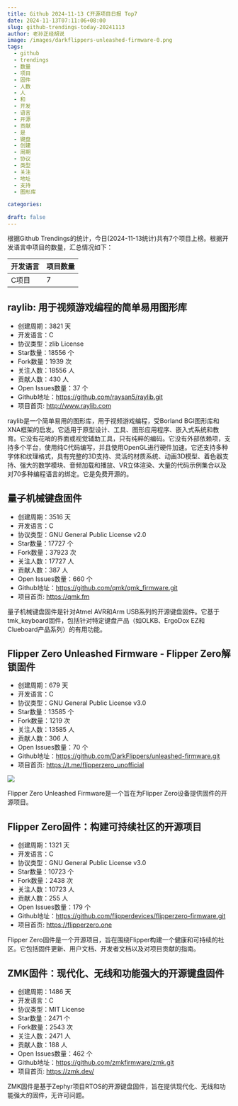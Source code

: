 ```yaml
---
title: Github 2024-11-13 C开源项目日报 Top7
date: 2024-11-13T07:11:06+08:00
slug: github-trendings-today-20241113
author: 老孙正经胡说
image: /images/darkflippers-unleashed-firmware-0.png
tags:
  - github
  - trendings
  - 数量
  - 项目
  - 固件
  - 人数
  - 人
  - 和
  - 开发
  - 语言
  - 开源
  - 贡献
  - 是
  - 键盘
  - 创建
  - 周期
  - 协议
  - 类型
  - 关注
  - 地址
  - 支持
  - 图形库

categories:

draft: false
---
```



根据Github Trendings的统计，今日(2024-11-13统计)共有7个项目上榜。根据开发语言中项目的数量，汇总情况如下：

| 开发语言 | 项目数量 |
|  ----  | ----  |
| C项目 | 7 |

## raylib: 用于视频游戏编程的简单易用图形库

* 创建周期：3821 天
* 开发语言：C
* 协议类型：zlib License
* Star数量：18556 个
* Fork数量：1939 次
* 关注人数：18556 人
* 贡献人数：430 人
* Open Issues数量：37 个
* Github地址：https://github.com/raysan5/raylib.git
* 项目首页: http://www.raylib.com


raylib是一个简单易用的图形库，用于视频游戏编程，受Borland BGI图形库和XNA框架的启发。它适用于原型设计、工具、图形应用程序、嵌入式系统和教育。它没有花哨的界面或视觉辅助工具，只有纯粹的编码。它没有外部依赖项，支持多个平台，使用纯C代码编写，并且使用OpenGL进行硬件加速。它还支持多种字体和纹理格式，具有完整的3D支持、灵活的材质系统、动画3D模型、着色器支持、强大的数学模块、音频加载和播放、VR立体渲染、大量的代码示例集合以及对70多种编程语言的绑定。它是免费开源的。

## 量子机械键盘固件

* 创建周期：3516 天
* 开发语言：C
* 协议类型：GNU General Public License v2.0
* Star数量：17727 个
* Fork数量：37923 次
* 关注人数：17727 人
* 贡献人数：387 人
* Open Issues数量：660 个
* Github地址：https://github.com/qmk/qmk_firmware.git
* 项目首页: https://qmk.fm


量子机械键盘固件是针对Atmel AVR和Arm USB系列的开源键盘固件。它基于tmk_keyboard固件，包括针对特定键盘产品（如OLKB、ErgoDox EZ和Clueboard产品系列）的有用功能。

## Flipper Zero Unleashed Firmware - Flipper Zero解锁固件

* 创建周期：679 天
* 开发语言：C
* 协议类型：GNU General Public License v3.0
* Star数量：13585 个
* Fork数量：1219 次
* 关注人数：13585 人
* 贡献人数：306 人
* Open Issues数量：70 个
* Github地址：https://github.com/DarkFlippers/unleashed-firmware.git
* 项目首页: https://t.me/flipperzero_unofficial


![](/images/darkflippers-unleashed-firmware-0.png)

Flipper Zero Unleashed Firmware是一个旨在为Flipper Zero设备提供固件的开源项目。

## Flipper Zero固件：构建可持续社区的开源项目

* 创建周期：1321 天
* 开发语言：C
* 协议类型：GNU General Public License v3.0
* Star数量：10723 个
* Fork数量：2438 次
* 关注人数：10723 人
* 贡献人数：255 人
* Open Issues数量：179 个
* Github地址：https://github.com/flipperdevices/flipperzero-firmware.git
* 项目首页: https://flipperzero.one


Flipper Zero固件是一个开源项目，旨在围绕Flipper构建一个健康和可持续的社区。它包括固件更新、用户文档、开发者文档以及对项目贡献的指南。

## ZMK固件：现代化、无线和功能强大的开源键盘固件

* 创建周期：1486 天
* 开发语言：C
* 协议类型：MIT License
* Star数量：2471 个
* Fork数量：2543 次
* 关注人数：2471 人
* 贡献人数：188 人
* Open Issues数量：462 个
* Github地址：https://github.com/zmkfirmware/zmk.git
* 项目首页: https://zmk.dev/


ZMK固件是基于Zephyr项目RTOS的开源键盘固件，旨在提供现代化、无线和功能强大的固件，无许可问题。

